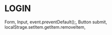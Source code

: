 # LOGIN

Form, Input, event.preventDefault();, Button submit, localStrage.setItem.getItem.removeItem, 
